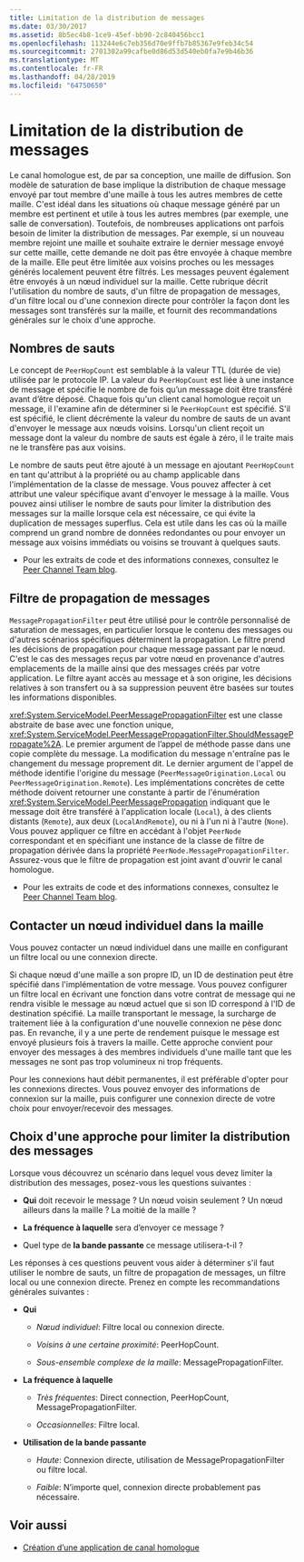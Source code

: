 ```yaml
---
title: Limitation de la distribution de messages
ms.date: 03/30/2017
ms.assetid: 8b5ec4b8-1ce9-45ef-bb90-2c840456bcc1
ms.openlocfilehash: 113244e6c7eb356d70e9ffb7b85367e9feb34c54
ms.sourcegitcommit: 2701302a99cafbe0d86d53d540eb0fa7e9b46b36
ms.translationtype: MT
ms.contentlocale: fr-FR
ms.lasthandoff: 04/28/2019
ms.locfileid: "64750650"
---
```

# <a name="limiting-message-distribution"></a>Limitation de la distribution de messages

Le canal homologue est, de par sa conception, une maille de diffusion. Son modèle de saturation de base implique la distribution de chaque message envoyé par tout membre d'une maille à tous les autres membres de cette maille. C'est idéal dans les situations où chaque message généré par un membre est pertinent et utile à tous les autres membres (par exemple, une salle de conversation). Toutefois, de nombreuses applications ont parfois besoin de limiter la distribution de messages. Par exemple, si un nouveau membre rejoint une maille et souhaite extraire le dernier message envoyé sur cette maille, cette demande ne doit pas être envoyée à chaque membre de la maille. Elle peut être limitée aux voisins proches ou les messages générés localement peuvent être filtrés. Les messages peuvent également être envoyés à un nœud individuel sur la maille. Cette rubrique décrit l'utilisation du nombre de sauts, d'un filtre de propagation de messages, d'un filtre local ou d'une connexion directe pour contrôler la façon dont les messages sont transférés sur la maille, et fournit des recommandations générales sur le choix d'une approche.

## <a name="hop-counts"></a>Nombres de sauts

Le concept de `PeerHopCount` est semblable à la valeur TTL (durée de vie) utilisée par le protocole IP. La valeur du `PeerHopCount` est liée à une instance de message et spécifie le nombre de fois qu’un message doit être transféré avant d’être déposé. Chaque fois qu'un client canal homologue reçoit un message, il l'examine afin de déterminer si le `PeerHopCount` est spécifié. S'il est spécifié, le client décrémente la valeur du nombre de sauts de un avant d'envoyer le message aux nœuds voisins. Lorsqu'un client reçoit un message dont la valeur du nombre de sauts est égale à zéro, il le traite mais ne le transfère pas aux voisins.

Le nombre de sauts peut être ajouté à un message en ajoutant `PeerHopCount` en tant qu'attribut à la propriété ou au champ applicable dans l'implémentation de la classe de message. Vous pouvez affecter à cet attribut une valeur spécifique avant d'envoyer le message à la maille. Vous pouvez ainsi utiliser le nombre de sauts pour limiter la distribution des messages sur la maille lorsque cela est nécessaire, ce qui évite la duplication de messages superflus. Cela est utile dans les cas où la maille comprend un grand nombre de données redondantes ou pour envoyer un message aux voisins immédiats ou voisins se trouvant à quelques sauts.

- Pour les extraits de code et des informations connexes, consultez le [Peer Channel Team blog](https://go.microsoft.com/fwlink/?LinkID=114531).

## <a name="message-propagation-filter"></a>Filtre de propagation de messages

`MessagePropagationFilter` peut être utilisé pour le contrôle personnalisé de saturation de messages, en particulier lorsque le contenu des messages ou d'autres scénarios spécifiques déterminent la propagation. Le filtre prend les décisions de propagation pour chaque message passant par le nœud. C'est le cas des messages reçus par votre nœud en provenance d'autres emplacements de la maille ainsi que des messages créés par votre application. Le filtre ayant accès au message et à son origine, les décisions relatives à son transfert ou à sa suppression peuvent être basées sur toutes les informations disponibles.

<xref:System.ServiceModel.PeerMessagePropagationFilter> est une classe abstraite de base avec une fonction unique, <xref:System.ServiceModel.PeerMessagePropagationFilter.ShouldMessagePropagate%2A>. Le premier argument de l’appel de méthode passe dans une copie complète du message. La modification du message n'entraîne pas le changement du message proprement dit. Le dernier argument de l'appel de méthode identifie l'origine du message (`PeerMessageOrigination.Local` ou `PeerMessageOrigination.Remote`). Les implémentations concrètes de cette méthode doivent retourner une constante à partir de l'énumération <xref:System.ServiceModel.PeerMessagePropagation> indiquant que le message doit être transféré à l'application locale (`Local`), à des clients distants (`Remote`), aux deux (`LocalAndRemote`), ou ni à l'un ni à l'autre (`None`). Vous pouvez appliquer ce filtre en accédant à l'objet `PeerNode` correspondant et en spécifiant une instance de la classe de filtre de propagation dérivée dans la propriété `PeerNode.MessagePropagationFilter`. Assurez-vous que le filtre de propagation est joint avant d'ouvrir le canal homologue.

- Pour les extraits de code et des informations connexes, consultez le [Peer Channel Team blog](https://go.microsoft.com/fwlink/?LinkID=114532).

## <a name="contacting-an-individual-node-in-the-mesh"></a>Contacter un nœud individuel dans la maille

Vous pouvez contacter un nœud individuel dans une maille en configurant un filtre local ou une connexion directe.

Si chaque nœud d'une maille a son propre ID, un ID de destination peut être spécifié dans l'implémentation de votre message. Vous pouvez configurer un filtre local en écrivant une fonction dans votre contrat de message qui ne rendra visible le message au nœud actuel que si son ID correspond à l'ID de destination spécifié. La maille transportant le message, la surcharge de traitement liée à la configuration d'une nouvelle connexion ne pèse donc pas. En revanche, il y a une perte de rendement puisque le message est envoyé plusieurs fois à travers la maille. Cette approche convient pour envoyer des messages à des membres individuels d'une maille tant que les messages ne sont pas trop volumineux ni trop fréquents.

Pour les connexions haut débit permanentes, il est préférable d'opter pour les connexions directes. Vous pouvez envoyer des informations de connexion sur la maille, puis configurer une connexion directe de votre choix pour envoyer/recevoir des messages.

## <a name="choosing-an-approach-for-limiting-message-distribution"></a>Choix d'une approche pour limiter la distribution des messages

Lorsque vous découvrez un scénario dans lequel vous devez limiter la distribution des messages, posez-vous les questions suivantes :

- **Qui** doit recevoir le message ? Un nœud voisin seulement ? Un nœud ailleurs dans la maille ? La moitié de la maille ?

- **La fréquence à laquelle** sera d’envoyer ce message ?

- Quel type de **la bande passante** ce message utilisera-t-il ?

Les réponses à ces questions peuvent vous aider à déterminer s'il faut utiliser le nombre de sauts, un filtre de propagation de messages, un filtre local ou une connexion directe. Prenez en compte les recommandations générales suivantes :

- **Qui**

  - *Nœud individuel*:  Filtre local ou connexion directe.

  - *Voisins à une certaine proximité*:  PeerHopCount.

  - *Sous-ensemble complexe de la maille*:  MessagePropagationFilter.

- **La fréquence à laquelle**

  - *Très fréquentes*:  Direct connection, PeerHopCount, MessagePropagationFilter.

  - *Occasionnelles*:  Filtre local.

- **Utilisation de la bande passante**

  - *Haute*:  Connexion directe, utilisation de MessagePropagationFilter ou filtre local.

  - *Faible*:  N’importe quel, connexion directe probablement pas nécessaire.

## <a name="see-also"></a>Voir aussi

- [Création d’une application de canal homologue](../../../../docs/framework/wcf/feature-details/building-a-peer-channel-application.md)
